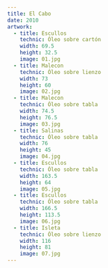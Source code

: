 ```yaml
---
title: El Cabo
date: 2010
artwork:
  - title: Escullos
    technic: Óleo sobre cartón
    width: 69.5
    height: 32.5
    image: 01.jpg
  - title: Malecon
    technic: Óleo sobre lienzo
    width: 73
    height: 60
    image: 02.jpg
  - title: Malecon
    technic: Óleo sobre tabla
    width: 74.5
    height: 76.5
    image: 03.jpg
  - title: Salinas
    technic: Óleo sobre tabla
    width: 76
    height: 45
    image: 04.jpg
  - title: Escullos
    technic: Óleo sobre tabla
    width: 163.5
    height: 64
    image: 05.jpg
  - title: Escullos
    technic: Óleo sobre tabla
    width: 166.5
    height: 113.5
    image: 06.jpg
  - title: Isleta
    technic: Óleo sobre lienzo
    width: 116
    height: 81
    image: 07.jpg
---
```

